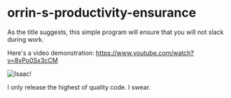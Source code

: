 # orrin-s-productivity-ensurance
As the title suggests, this simple program will ensure that you will not slack during work.

Here's a video demonstration:
https://www.youtube.com/watch?v=8vPo0Sx3cCM

![Isaac!](https://raw.githubusercontent.com/orrinrhodes/orrin-s-productivity-ensurance/main/isaacicon.ico)

I only release the highest of quality code. I swear.

